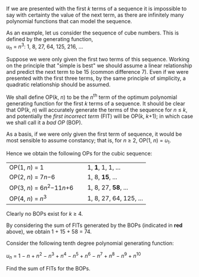 <p>If we are presented with the first <var>k</var> terms of a sequence it is impossible to say with certainty the value of the next term, as there are infinitely many polynomial functions that can model the sequence.</p>
<p>As an example, let us consider the sequence of cube numbers. This is defined by the generating function, <br /><var>u</var><sub><var>n</var></sub> = <var>n</var><sup>3</sup>: 1, 8, 27, 64, 125, 216, ...</p>
<p>Suppose we were only given the first two terms of this sequence. Working on the principle that "simple is best" we should assume a linear relationship and predict the next term to be 15 (common difference 7). Even if we were presented with the first three terms, by the same principle of simplicity, a quadratic relationship should be assumed.</p>
<p>We shall define OP(<var>k</var>, <var>n</var>) to be the <var>n</var><sup>th</sup> term of the optimum polynomial generating function for the first <var>k</var> terms of a sequence. It should be clear that OP(<var>k</var>, <var>n</var>) will accurately generate the terms of the sequence for <var>n</var> ≤ <var>k</var>, and potentially the <i>first incorrect term</i> (FIT) will be OP(<var>k</var>, <var>k</var>+1); in which case we shall call it a <i>bad OP</i> (BOP).</p>
<p>As a basis, if we were only given the first term of sequence, it would be most sensible to assume constancy; that is, for <var>n</var> ≥ 2, OP(1, <var>n</var>) = <var>u</var><sub>1</sub>.</p>
<p>Hence we obtain the following OPs for the cubic sequence:</p>
<div class="margin_left">
<table><tr><td>OP(1, <var>n</var>) = 1</td>
<td>1, <span class="red"><b>1</b></span>, 1, 1, ...</td>
</tr><tr><td>OP(2, <var>n</var>) = 7<var>n</var>−6</td>
<td>1, 8, <span class="red"><b>15</b></span>, ...</td>
</tr><tr><td>OP(3, <var>n</var>) = 6<var>n</var><sup>2</sup>−11<var>n</var>+6     </td>
<td>1, 8, 27, <span class="red"><b>58</b></span>, ...</td>
</tr><tr><td>OP(4, <var>n</var>) = <var>n</var><sup>3</sup></td>
<td>1, 8, 27, 64, 125, ...</td>
</tr></table></div>
<p>Clearly no BOPs exist for <var>k</var> ≥ 4.</p>
<p>By considering the sum of FITs generated by the BOPs (indicated in <span class="red"><b>red</b></span> above), we obtain 1 + 15 + 58 = 74.</p>
<p>Consider the following tenth degree polynomial generating function:</p>
<p class="center"><var>u</var><sub><var>n</var></sub> = 1 − <var>n</var> + <var>n</var><sup>2</sup> − <var>n</var><sup>3</sup> + <var>n</var><sup>4</sup> − <var>n</var><sup>5</sup> + <var>n</var><sup>6</sup> − <var>n</var><sup>7</sup> + <var>n</var><sup>8</sup> − <var>n</var><sup>9</sup> + <var>n</var><sup>10</sup></p>
<p>Find the sum of FITs for the BOPs.</p>

